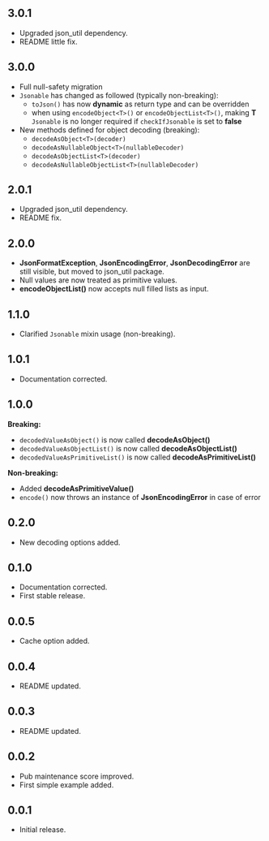 ## 3.0.1

- Upgraded json_util dependency.
- README little fix.

## 3.0.0

- Full null-safety migration
- `Jsonable` has changed as followed (typically non-breaking):
    - `toJson()` has now **dynamic** as return type and can be overridden
    - when using `encodeObject<T>()` or `encodeObjectList<T>()`, making **T** `Jsonable` is no longer required
      if `checkIfJsonable` is set to **false**
- New methods defined for object decoding (breaking):
    - `decodeAsObject<T>(decoder)`
    - `decodeAsNullableObject<T>(nullableDecoder)`
    - `decodeAsObjectList<T>(decoder)`
    - `decodeAsNullableObjectList<T>(nullableDecoder)`

## 2.0.1

- Upgraded json_util dependency.
- README fix.

## 2.0.0

- **JsonFormatException**, **JsonEncodingError**, **JsonDecodingError** are still visible, but moved to json_util
  package.
- Null values are now treated as primitive values.
- **encodeObjectList()** now accepts null filled lists as input.

## 1.1.0

* Clarified `Jsonable` mixin usage (non-breaking).

## 1.0.1

* Documentation corrected.

## 1.0.0

**Breaking:**

- `decodedValueAsObject()` is now called **decodeAsObject()**
- `decodedValueAsObjectList()` is now called **decodeAsObjectList()**
- `decodedValueAsPrimitiveList()` is now called **decodeAsPrimitiveList()**

**Non-breaking:**

- Added **decodeAsPrimitiveValue()**
- `encode()` now throws an instance of **JsonEncodingError** in case of error

## 0.2.0

* New decoding options added.

## 0.1.0

* Documentation corrected.
* First stable release.

## 0.0.5

* Cache option added.

## 0.0.4

* README updated.

## 0.0.3

* README updated.

## 0.0.2

* Pub maintenance score improved.
* First simple example added.

## 0.0.1

* Initial release.
